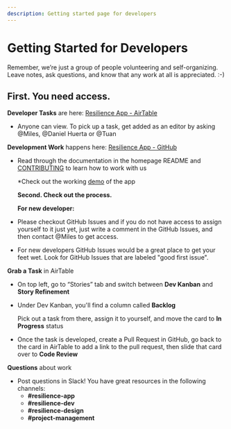 ```yaml
---
description: Getting started page for developers
---
```


# Getting Started for Developers

Remember, we’re just a group of people volunteering and self-organizing. Leave notes, ask questions, and know that any work at all is appreciated. :-\)

## First. You need access.

**Developer Tasks** are here: [Resilience App - AirTable](https://airtable.com/tblRjd2McKgRW9MKj/viwlRRNI0PZIxrGkc?blocks=hide)

* Anyone can view. To pick up a task, get added as an editor by asking @Miles, @Daniel Huerta or @Tuan 

**Development Work** happens here: [Resilience App - GitHub](https://github.com/factn/resilience-app)

* Read through the documentation in the homepage README and [CONTRIBUTING](https://github.com/factn/resilience-app/blob/master/CONTRIBUTING.md) to learn how to work with us

  \*Check out the working [demo](https://mutualaidworld-frontend.herokuapp.com/) of the app

  **Second. Check out the process.**

  **For new developer:**

* Please checkout GitHub Issues and if you do not have access to assign yourself to it just yet, just write a comment in the GitHub Issues, and then contact @Miles to get access.
* For new developers GitHub Issues would be a great place to get your feet wet.  Look for GitHub Issues that are labeled "good first issue".

**Grab a Task** in AirTable

* On top left, go to “Stories” tab and switch between **Dev Kanban** and **Story Refinement**
* Under Dev Kanban, you'll find a column called **Backlog**

  Pick out a task from there, assign it to yourself, and move the card to **In Progress** status

* Once the task is developed, create a Pull Request in GitHub, go back to the card in AirTable to add a link to the pull request, then slide that card over to **Code Review**

**Questions** about work

* Post questions in Slack! You have great resources in the following channels:
  * **\#resilience-app**
  * **\#resilience-dev**
  * **\#resilience-design**
  * **\#project-management**

